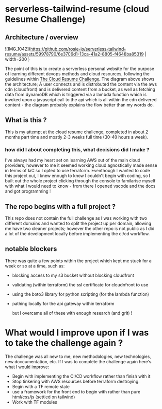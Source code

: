 ﻿# serverless-tailwind-resume (cloud Resume Challenge)

## Architecture / overview

![IMG_1042](https://github.com/rosie-jo/serverless-tailwind-resume/assets/59978790/6e3706d1-13ca-41a2-8805-f4648ba85319 | width=200 )

The point of this is to create a serverless personal website for the purpose of learning different devops methods and cloud resources, following the guidelines within [The Cloud Resume Challenge](https://cloudresumechallenge.dev/docs/the-challenge/). The diagram above shows the architecture; A user connects and is distrobuted the content via the aws cdn (cloudfront) and is delivered content from a bucket, as well as fetching data from dynamoDB which is triggered via a lambda function which is invoked upon a javascript call to the api which is all within the cdn delivered content - the diagram probably explains the flow better than my words do. 

## What is this ?

This is my attempt at the cloud resume challenge, completed in about 2 months part time and mostly 2-3 weeks full time (30-40 hours a week). 

### how did I about completing this, what decisions did I make ?

I've always had my heart set on learning AWS out of the main cloud providers, however to me it seemed working cloud agnostically made sense in terms of IaC so I opted to use terraform. Eventhough I wanted to code this project out, I knew enough to know I couldn't begin with coding, so I built out the whole project clicking through the console to familarise myself with what I would need to know - from there I opened vscode and the docs and got programming !

## The repo begins with a full project ?

This repo does not contain the full challenge as I was working with two different domains and wanted to split the project up per domain, allowing me have two cleaner projects; however the other repo is not public as I did a lot of the development locally before implementing the ci/cd workflow.

## notable blockers

There was quite a few points within the project which kept me stuck for a week or so at a time, such as:
- blocking access to my s3 bucket without blocking cloudfront 
- validating (within terraform) the ssl certificate for cloudnfront to use 
- using the boto3 library for python scripting (for the lambda function)
- pathing locally for the api gateway within terraform

  but I overcame all of these with enough research (and grit) !

# What would I improve upon if I was to take the challenge again ?

The challenge was all new to me, new methodologies, new technologies, new doccumentation, etc. If I was to complete the challenge again here's what I would improve:

- Begin with implementing the CI/CD workflow rather than finish with it
- Stop tinkering with AWS resources before terraform destroying.
- Begin with a TF remote state
- use a framework for the front end to begin with rather than pure html/css/js (settled on tailwind)
- Work with TF modules


